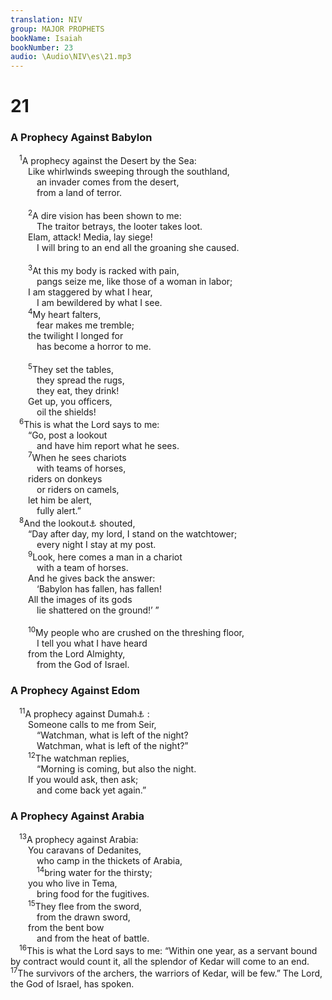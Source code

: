 ```yaml
---
translation: NIV
group: MAJOR PROPHETS
bookName: Isaiah 
bookNumber: 23
audio: \Audio\NIV\es\21.mp3
---
```


<div class="title"><h1>21</h1><h3>A Prophecy Against Babylon </h3></div>
<span class="verse es_21_1"> <sup>1</sup>A prophecy against the Desert by the Sea: <br/>  Like whirlwinds sweeping through the southland, <br/>   an invader comes from the desert, <br/>   from a land of terror. <br/><br/></span>
<span class="verse es_21_2">  <sup>2</sup>A dire vision has been shown to me: <br/>   The traitor betrays, the looter takes loot. <br/>  Elam, attack! Media, lay siege! <br/>   I will bring to an end all the groaning she caused. <br/><br/></span>
<span class="verse es_21_3">  <sup>3</sup>At this my body is racked with pain, <br/>   pangs seize me, like those of a woman in labor; <br/>  I am staggered by what I hear, <br/>   I am bewildered by what I see. <br/></span>
<span class="verse es_21_4">  <sup>4</sup>My heart falters, <br/>   fear makes me tremble; <br/>  the twilight I longed for <br/>   has become a horror to me. <br/><br/></span>
<span class="verse es_21_5">  <sup>5</sup>They set the tables, <br/>   they spread the rugs, <br/>   they eat, they drink! <br/>  Get up, you officers, <br/>   oil the shields! <br/></span>
<span class="verse es_21_6"> <sup>6</sup>This is what the Lord says to me: <br/>  “Go, post a lookout <br/>   and have him report what he sees. <br/></span>
<span class="verse es_21_7">  <sup>7</sup>When he sees chariots <br/>   with teams of horses, <br/>  riders on donkeys <br/>   or riders on camels, <br/>  let him be alert, <br/>   fully alert.” <br/></span>
<span class="verse es_21_8"> <sup>8</sup>And the lookout<a data-toggle="tooltip" data-placement="bottom" title="Dead Sea Scrolls and Syriac; Masoretic Text A lion">⚓</a> shouted, <br/>  “Day after day, my lord, I stand on the watchtower; <br/>   every night I stay at my post. <br/></span>
<span class="verse es_21_9">  <sup>9</sup>Look, here comes a man in a chariot <br/>   with a team of horses. <br/>  And he gives back the answer: <br/>   ‘Babylon has fallen, has fallen! <br/>  All the images of its gods <br/>   lie shattered on the ground!’ ” <br/><br/></span>
<span class="verse es_21_10">  <sup>10</sup>My people who are crushed on the threshing floor, <br/>   I tell you what I have heard <br/>  from the Lord Almighty, <br/>   from the God of Israel. <br/></span>
<div class="title"><h3>A Prophecy Against Edom </h3></div>
<span class="verse es_21_11"> <sup>11</sup>A prophecy against Dumah<a data-toggle="tooltip" data-placement="bottom" title=", a wordplay on Edom , means silence or stillness.">⚓</a> : <br/>  Someone calls to me from Seir, <br/>   “Watchman, what is left of the night? <br/>   Watchman, what is left of the night?” <br/></span>
<span class="verse es_21_12">  <sup>12</sup>The watchman replies, <br/>   “Morning is coming, but also the night. <br/>  If you would ask, then ask; <br/>   and come back yet again.” <br/></span>
<div class="title"><h3>A Prophecy Against Arabia </h3></div>
<span class="verse es_21_13"> <sup>13</sup>A prophecy against Arabia: <br/>  You caravans of Dedanites, <br/>   who camp in the thickets of Arabia, <br/></span>
<span class="verse es_21_14">   <sup>14</sup>bring water for the thirsty; <br/>  you who live in Tema, <br/>   bring food for the fugitives. <br/></span>
<span class="verse es_21_15">  <sup>15</sup>They flee from the sword, <br/>   from the drawn sword, <br/>  from the bent bow <br/>   and from the heat of battle. <br/></span>
<span class="verse es_21_16"> <sup>16</sup>This is what the Lord says to me: “Within one year, as a servant bound by contract would count it, all the splendor of Kedar will come to an end. </span>
<span class="verse es_21_17"><sup>17</sup>The survivors of the archers, the warriors of Kedar, will be few.” The Lord, the God of Israel, has spoken. <br/></span>
